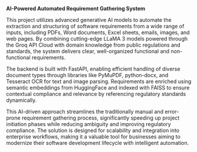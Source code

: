 **AI-Powered Automated Requirement Gathering System**


This project utilizes advanced generative AI models to automate the extraction and structuring of software requirements from a wide range of inputs, including PDFs, Word documents, Excel sheets, emails, images, and web pages. By combining cutting-edge LLaMA 3 models powered through the Groq API Cloud with domain knowledge from public regulations and standards, the system delivers clear, well-organized functional and non-functional requirements.

The backend is built with FastAPI, enabling efficient handling of diverse document types through libraries like PyMuPDF, python-docx, and Tesseract OCR for text and image parsing. Requirements are enriched using semantic embeddings from HuggingFace and indexed with FAISS to ensure contextual compliance and relevance by referencing regulatory standards dynamically.

This AI-driven approach streamlines the traditionally manual and error-prone requirement gathering process, significantly speeding up project initiation phases while reducing ambiguity and improving regulatory compliance. The solution is designed for scalability and integration into enterprise workflows, making it a valuable tool for businesses aiming to modernize their software development lifecycle with intelligent automation.










